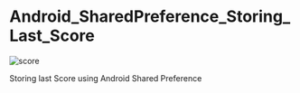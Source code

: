 # Android_SharedPreference_Storing_Last_Score

![score](https://user-images.githubusercontent.com/15268903/45925475-c8eecd80-bf37-11e8-8158-6b1783475ab5.gif)


Storing last Score using Android Shared Preference
